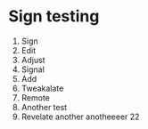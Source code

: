 Sign testing
============

1. Sign
2. Edit
3. Adjust
4. Signal
5. Add
6. Tweakalate
7. Remote
8. Another test
9. Revelate
another
anotheeeer
22
